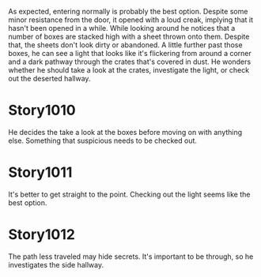 As expected, entering normally is probably the best option. Despite some minor resistance from the door, it opened with a loud creak, implying that it
hasn't been opened in a while. While looking around he notices that a number of boxes are stacked high with a sheet thrown onto them. Despite that, the
sheets don't look dirty or abandoned. A little further past those boxes, he can see a light that looks like it's flickering from around a corner and a
dark pathway through the crates that's covered in dust. He wonders whether he should take a look at the crates, investigate the light, or check out
the deserted hallway.

# Story1010

He decides the take a look at the boxes before moving on with anything else. Something that suspicious needs to be checked out.

# Story1011

It's better to get straight to the point. Checking out the light seems like the best option.

# Story1012

The path less traveled may hide secrets. It's important to be through, so he investigates the side hallway.
